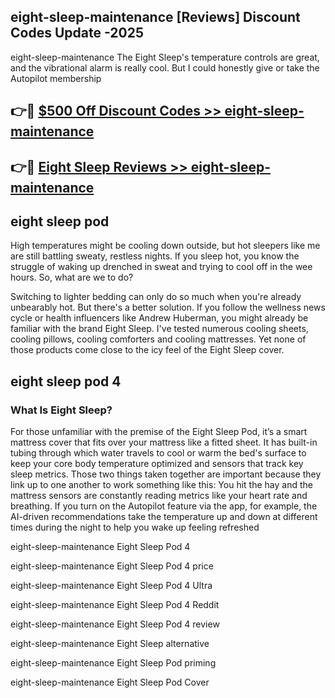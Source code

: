 ## eight-sleep-maintenance [Reviews​] Discount Codes Update -2025

eight-sleep-maintenance The Eight Sleep's temperature controls are great, and the vibrational alarm is really cool. But I could honestly give or take the Autopilot membership

## 👉🔴 [$500 Off Discount Codes >> eight-sleep-maintenance](http://download.freeplayer.one?title=eight-sleep-maintenance&ref=18-ES)

## 👉🔴 [Eight Sleep Reviews >> eight-sleep-maintenance](http://download.freeplayer.one?title=eight-sleep-maintenance&ref=18-ES)

## eight sleep pod

High temperatures might be cooling down outside, but hot sleepers like me are still battling sweaty, restless nights. If you sleep hot, you know the struggle of waking up drenched in sweat and trying to cool off in the wee hours. So, what are we to do?

Switching to lighter bedding can only do so much when you're already unbearably hot. But there's a better solution. If you follow the wellness news cycle or health influencers like Andrew Huberman, you might already be familiar with the brand Eight Sleep. I've tested numerous cooling sheets, cooling pillows, cooling comforters and cooling mattresses. Yet none of those products come close to the icy feel of the Eight Sleep cover.

## eight sleep pod 4

### What Is Eight Sleep?

For those unfamiliar with the premise of the Eight Sleep Pod, it’s a smart mattress cover that fits over your mattress like a fitted sheet. It has built-in tubing through which water travels to cool or warm the bed's surface to keep your core body temperature optimized and sensors that track key sleep metrics. Those two things taken together are important because they link up to one another to work something like this: You hit the hay and the mattress sensors are constantly reading metrics like your heart rate and breathing. If you turn on the Autopilot feature via the app, for example, the AI-driven recommendations take the temperature up and down at different times during the night to help you wake up feeling refreshed

eight-sleep-maintenance Eight Sleep Pod 4

eight-sleep-maintenance Eight Sleep Pod 4 price

eight-sleep-maintenance Eight Sleep Pod 4 Ultra

eight-sleep-maintenance Eight Sleep Pod 4 Reddit

eight-sleep-maintenance Eight Sleep Pod 4 review

eight-sleep-maintenance Eight Sleep alternative

eight-sleep-maintenance Eight Sleep Pod priming

eight-sleep-maintenance Eight Sleep Pod Cover